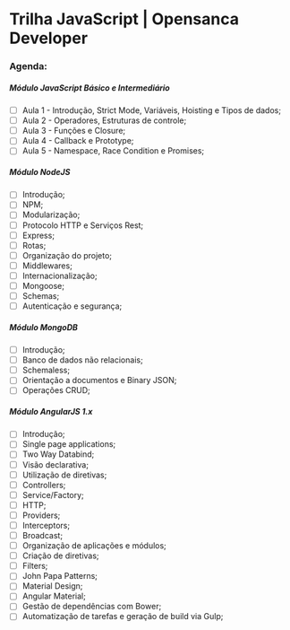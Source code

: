 # Trilha JavaScript | Opensanca Developer

### Agenda:

##### Módulo JavaScript Básico e Intermediário

- [ ] Aula 1 - Introdução, Strict Mode, Variáveis, Hoisting e Tipos de dados;
- [ ] Aula 2 - Operadores, Estruturas de controle;
- [ ] Aula 3 - Funções e Closure;
- [ ] Aula 4 - Callback e Prototype;
- [ ] Aula 5 - Namespace, Race Condition e Promises;

##### Módulo NodeJS

- [ ] Introdução;
- [ ] NPM;
- [ ] Modularização;
- [ ] Protocolo HTTP e Serviços Rest;
- [ ] Express;
- [ ] Rotas;
- [ ] Organização do projeto;
- [ ] Middlewares;
- [ ] Internacionalização;
- [ ] Mongoose;
- [ ] Schemas;
- [ ] Autenticação e segurança;

##### Módulo MongoDB

- [ ] Introdução;
- [ ] Banco de dados não relacionais;
- [ ] Schemaless;
- [ ] Orientação a documentos e Binary JSON;
- [ ] Operações CRUD;

##### Módulo AngularJS 1.x

- [ ] Introdução;
- [ ] Single page applications;
- [ ] Two Way Databind;
- [ ] Visão declarativa;
- [ ] Utilização de diretivas;
- [ ] Controllers;
- [ ] Service/Factory;
- [ ] HTTP;
- [ ] Providers;
- [ ] Interceptors;
- [ ] Broadcast;
- [ ] Organização de aplicações e módulos;
- [ ] Criação de diretivas;
- [ ] Filters;
- [ ] John Papa Patterns;
- [ ] Material Design;
- [ ] Angular Material;
- [ ] Gestão de dependências com Bower;
- [ ] Automatização de tarefas e geração de build via Gulp;
